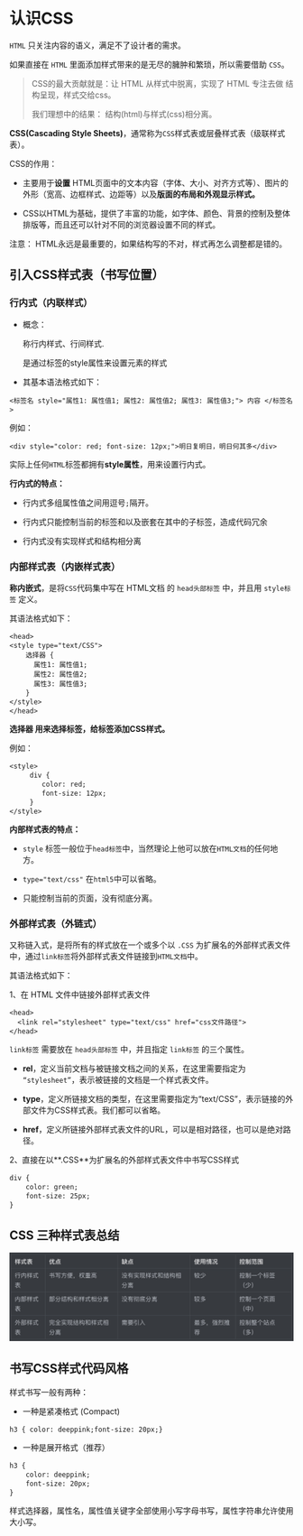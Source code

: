 # 认识CSS

`HTML` 只关注内容的语义，满足不了设计者的需求。

如果直接在 `HTML` 里面添加样式带来的是无尽的臃肿和繁琐，所以需要借助 `CSS`。

> CSS的最大贡献就是：让 HTML 从样式中脱离，实现了 HTML 专注去做 结构呈现，样式交给css。
> 
> 我们理想中的结果： 结构(html)与样式(css)相分离。


**CSS(Cascading Style Sheets)**，通常称为`CSS`样式表或层叠样式表（级联样式表）。

CSS的作用：

- 主要用于**设置** HTML页面中的文本内容（字体、大小、对齐方式等）、图片的外形（宽高、边框样式、边距等）以及**版面的布局和外观显示样式。**

- CSS以HTML为基础，提供了丰富的功能，如字体、颜色、背景的控制及整体排版等，而且还可以针对不同的浏览器设置不同的样式。

注意：
HTML永远是最重要的，如果结构写的不对，样式再怎么调整都是错的。

## 引入CSS样式表（书写位置）

### 行内式（内联样式）

- 概念：

    称行内样式、行间样式.

    是通过标签的style属性来设置元素的样式


- 其基本语法格式如下：

```
<标签名 style="属性1: 属性值1; 属性2: 属性值2; 属性3: 属性值3;"> 内容 </标签名>
```

例如：

```
<div style="color: red; font-size: 12px;">明日复明日，明日何其多</div>
```

实际上任何`HTML`标签都拥有**style属性**，用来设置行内式。

**行内式的特点：**

* 行内式多组属性值之间用逗号`;`隔开。

* 行内式只能控制当前的标签和以及嵌套在其中的子标签，造成代码冗余
 
* 行内式没有实现样式和结构相分离


### 内部样式表（内嵌样式表）

**称内嵌式**，是将`CSS`代码集中写在 HTML文档 的 `head头部标签` 中，并且用 `style标签` 定义。

其语法格式如下：

```
<head>
<style type="text/CSS">
    选择器 { 
      属性1: 属性值1;
      属性2: 属性值2; 
      属性3: 属性值3;
    }
</style>
</head>
```

**选择器 用来选择标签，给标签添加CSS样式。**

例如：

```
<style>
	 div {
	 	color: red;
	 	font-size: 12px;
	 }
</style>
```

**内部样式表的特点：**

* `style` 标签一般位于`head标签`中，当然理论上他可以放在`HTML文档`的任何地方。

* `type="text/css"`  在`html5`中可以省略。

* 只能控制当前的页面，没有彻底分离。

### 外部样式表（外链式）

又称链入式，是将所有的样式放在一个或多个以 `.CSS` 为扩展名的外部样式表文件中，通过`link标签`将外部样式表文件链接到`HTML文档`中。

其语法格式如下：

1、在 HTML 文件中链接外部样式表文件

```
<head>
  <link rel="stylesheet" type="text/css" href="css文件路径">
</head>
```

`link标签` 需要放在 `head头部标签` 中，并且指定 `link标签` 的三个属性。

* **rel**，定义当前文档与被链接文档之间的关系，在这里需要指定为 `“stylesheet”`，表示被链接的文档是一个样式表文件。

* **type**，定义所链接文档的类型，在这里需要指定为“text/CSS”，表示链接的外部文件为CSS样式表。我们都可以省略。

* **href**，定义所链接外部样式表文件的URL，可以是相对路径，也可以是绝对路径。

2、直接在以**.CSS**为扩展名的外部样式表文件中书写CSS样式

```
div {
	color: green;
	font-size: 25px;
}
```


## CSS 三种样式表总结

![](assets/16564920172401.jpg)

## 书写CSS样式代码风格

样式书写一般有两种：

- 一种是紧凑格式 (Compact)
```
h3 { color: deeppink;font-size: 20px;}
```

- 一种是展开格式（推荐）

```
h3 {
    color: deeppink;
    font-size: 20px;    
}
```

样式选择器，属性名，属性值关键字全部使用小写字母书写，属性字符串允许使用大小写。


